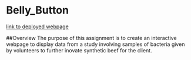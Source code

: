 # Belly_Button

[link to deployed webpage](http://127.0.0.1:5500/index.html)


##Overview
The purpose of this assignment is to create an interactive webpage to display data from a study involving samples of bacteria given by volunteers to further inovate synthetic beef for the client.
